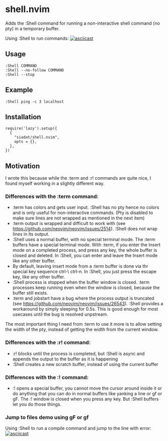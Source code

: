 # shell.nvim

Adds the :Shell command for running a non-interactive shell command (no pty) in a temporary buffer.

Using :Shell to run commands:
[![asciicast](https://asciinema.org/a/QOXhP4cC2XejW90rnWX6OvlHf.svg)](https://asciinema.org/a/QOXhP4cC2XejW90rnWX6OvlHf)

## Usage
```
:Shell COMMAND
:Shell --no-follow COMMAND
:Shell --stop
```

## Example
```
:Shell ping -c 3 localhost
```

## Installation
```
require('lazy').setup({
  {
    "siadat/shell.nvim",
    opts = {},
  },
})
```

## Motivation
I wrote this because while the :term and :r! commands are quite nice, I found myself working in a slightly different way.

### Differences with the :term command:
- :term has colors and gets user input. :Shell has no pty hence no colors and is only useful for non-interactive commands. (Pty is disabled to make sure lines are not wrapped as mentioned in the next item)
- :term output is wrapped and difficult to work with (see https://github.com/neovim/neovim/issues/2514). :Shell does not wrap lines in its output. 
- :Shell uses a normal buffer, with no special terminal mode. The :term buffers have a special terminal mode. With :term, if you enter the Insert mode on a completed process, and press any key, the whole buffer is closed and deleted. In :Shell, you can enter and leave the Insert mode like any other buffer. 
- By default, leaving insert mode from a :term buffer is done via thr special key sequence ctrl-\ ctrl-n. In :Shell, you just press the escape key, like any other buffer.
- :Shell process is stopped when the buffer window is closed. :term processes keep running even when the window is closed, because the buffer still exists. 
- :term and jobstart have a bug where the process output is truncated (see https://github.com/neovim/neovim/issues/26543). :Shell provides a workaround by simply sleeping for 0.5s. This is good enough for most usecases until the bug is resolved unpstream. 

The most important thing I need from :term to use it more is to allow setting the width of the pty, instead of getting the width from the current window.

### Differences with the :r! command:
- :r! blocks until the process is completed, but :Shell is async and appends the output to the buffer as it is happening
- :Shell creates a new scratch buffer, instead of using the current buffer

### Differences with the :! command:
-  :! opens a special buffer, you cannot move the cursor around inside it or do anything that you can do in normal buffers like yanking a line or gf or gF. The :! window is closed when you press any key. But :Shell buffers let you do those things.

### Jump to files demo using gF or gf

Using :Shell to run a compile command and jump to the line with error:
[![asciicast](https://asciinema.org/a/dj4r53MzhokWa2pD86Zi91eTt.svg)](https://asciinema.org/a/dj4r53MzhokWa2pD86Zi91eTt)
